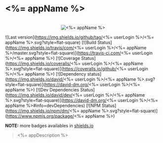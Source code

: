 # <%= appName %>

<p align="center">
  <br>
  <img src="https://i.imgur.com/Mh13XWB.gif" alt="<%= appName %>">
  <br>
</p>

![Last version](https://img.shields.io/github/tag/<%= userLogin %>/<%= appName %>.svg?style=flat-square)
[![Build Status](https://img.shields.io/travis/com/<%= userLogin %>/<%= appName %>/master.svg?style=flat-square)](https://travis-ci.com/<%= userLogin %>/<%= appName %>)
[![Coverage Status](https://img.shields.io/coveralls/<%= userLogin %>/<%= appName %>.svg?style=flat-square)](https://coveralls.io/github/<%= userLogin %>/<%= appName %>)
[![Dependency status](https://img.shields.io/david/<%= userLogin %>/<%= appName %>.svg?style=flat-square)](https://david-dm.org/<%= userLogin %>/<%= appName %>)
[![Dev Dependencies Status](https://img.shields.io/david/dev/<%= userLogin %>/<%= appName %>.svg?style=flat-square)](https://david-dm.org/<%= userLogin %>/<%= appName %>#info=devDependencies)
[![NPM Status](https://img.shields.io/npm/dm/<%= appName %>.svg?style=flat-square)](https://www.npmjs.org/package/<%= appName %>)

**NOTE:** more badges availables in [shields.io](https://shields.io/)

> <%= appDescription %>
